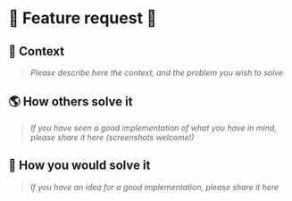 # :raising_hand: Feature request :pray:

## :pushpin: Context

> _Please describe here the context, and the problem you wish to solve_

## :earth_americas: How others solve it

> _If you have seen a good implementation of what you have in mind, please share it here (screenshots welcome!)_

## :seedling: How you would solve it

> _If you have an idea for a good implementation, please share it here_
